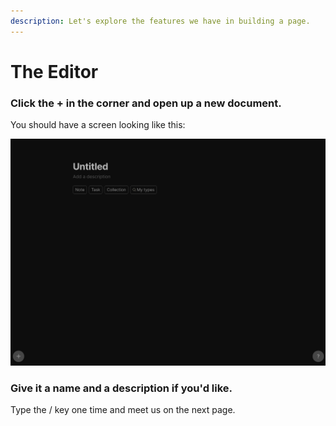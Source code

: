 ```yaml
---
description: Let's explore the features we have in building a page.
---
```


# The Editor

### Click the + in the corner and open up a new document.

You should have a screen looking like this:

![](<../../../.gitbook/assets/image (34).png>)

### Give it a name and a description if you'd like.&#x20;

Type the / key one time and meet us on the next page.
